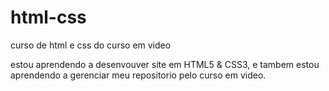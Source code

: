 # html-css
 curso de html e css do curso em video


 estou aprendendo a desenvouver site em HTML5 & CSS3,
 e tambem estou aprendendo a gerenciar meu repositorio pelo curso em video.
